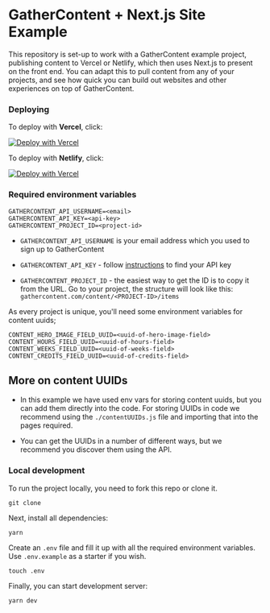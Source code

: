# GatherContent + Next.js Site Example

This repository is set-up to work with a GatherContent example project, publishing content to Vercel or Netlify, which then uses Next.js to present on the front end. You can adapt this to pull content from any of your projects, and see how quick you can build out websites and other experiences on top of GatherContent.

### Deploying

To deploy with **Vercel**, click:

[![Deploy with Vercel](https://vercel.com/button)](https://vercel.com/new/git/external?repository-url=https://github.com/gathercontent/nextjs-site-example&env=GATHERCONTENT_API_USERNAME%2CGATHERCONTENT_API_KEY%2CGATHERCONTENT_PROJECT_ID&demo-title=Royal+University+of+GatherContent&demo-description=GatherContent+example+project%2C+publishing+content+to+Vercel+or+Netlify%2C+which+then+uses+Next.js+to+present+on+the+front+end.&demo-url=https%3A%2F%2Funiversity-wheat.vercel.app%2F&demo-image=blob%3Ahttps%3A%2F%2Fvercel.com%2F5e754c6f-5390-4f5c-8003-26945d2d8713&teamSlug=gathercontent)

To deploy with **Netlify**, click:

[![Deploy with Vercel](https://www.netlify.com/img/deploy/button.svg)](https://app.netlify.com/start/deploy?repository=https://github.com/gathercontent/nextjs-site-example)

### Required environment variables

```
GATHERCONTENT_API_USERNAME=<email>
GATHERCONTENT_API_KEY=<api-key>
GATHERCONTENT_PROJECT_ID=<project-id>
```
- `GATHERCONTENT_API_USERNAME` is your email address which you used to sign up to GatherContent

- `GATHERCONTENT_API_KEY` - follow [instructions](https://docs.gathercontent.com/reference#authentication) to find your API key

- `GATHERCONTENT_PROJECT_ID` - the easiest way to get the ID is to copy it from the URL. Go to your project, the structure will look like this: `gathercontent.com/content/<PROJECT-ID>/items`

As every project is unique, you'll need some environment variables for content uuids;

```
CONTENT_HERO_IMAGE_FIELD_UUID=<uuid-of-hero-image-field>
CONTENT_HOURS_FIELD_UUID=<uuid-of-hours-field>
CONTENT_WEEKS_FIELD_UUID=<uuid-of-weeks-field>
CONTENT_CREDITS_FIELD_UUID=<uuid-of-credits-field>
```

## More on content UUIDs

- In this example we have used env vars for storing content uuids, but you can add them directly into the code. For storing UUIDs in code we recommend using the `./contentUUIDs.js` file and importing that into the pages required.

- You can get the UUIDs in a number of different ways, but we recommend you discover them using the API.

### Local development

To run the project locally, you need to fork this repo or clone it.

```
git clone
```

Next, install all dependencies:

```
yarn
```

Create an `.env` file and fill it up with all the required environment variables. Use `.env.example` as a starter if you wish.

```
touch .env
```

Finally, you can start development server:

```
yarn dev
```

